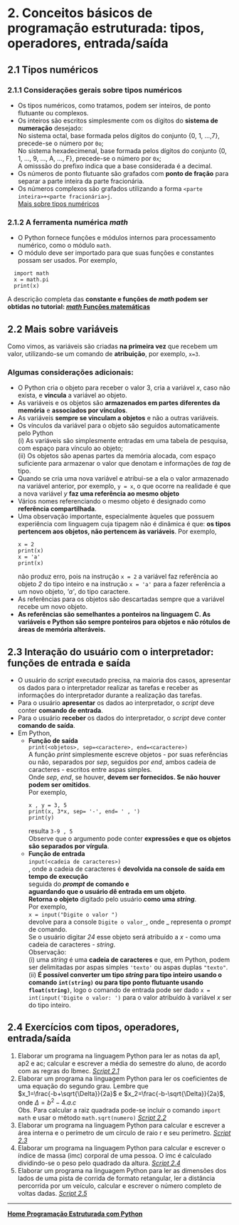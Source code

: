 # 2. Conceitos básicos de programação estruturada: tipos, operadores, entrada/saída  
## 2.1 Tipos numéricos
### 2.1.1 Considerações gerais sobre tipos numéricos
- Os tipos numéricos, como tratamos, podem ser inteiros, de ponto flutuante ou complexos.  
- Os inteiros são escritos simplesmente com os dígitos do **sistema de numeração** desejado:  
  No sistema octal, base formada pelos dígitos do conjunto {0, 1, ...,7}, precede-se o número por `0o`;  
  No sistema hexadecimenal, base formada pelos dígitos do conjunto {0, 1, ..., 9, ..., A, ..., F}, precede-se o número por `0x`;  
  A omisssão do prefixo indica que a base considerada é a decimal.  
- Os números de ponto flutuante são grafados com **ponto de fração** para separar a parte inteira da parte fracionária.  
- Os números complexos são grafados utilizando a forma `<parte inteira>+<parte fracionária>j`.  
[Mais sobre tipos numéricos](https://docs.python.org/pt-br/3/library/stdtypes.html#numeric-types-int-float-complex)

### 2.1.2 A ferramenta numérica *math*
- O Python fornece funções e módulos internos para processamento numérico, como o módulo `math`.  
- O módulo deve ser importado para que suas funções e constantes possam ser usados. Por exemplo,

```
  import math
  x = math.pi
  print(x)
``` 

A descrição completa das **constante e funções de *math* podem ser obtidas no tutorial: [*math* Funções matemáticas](https://docs.python.org/pt-br/3/library/math.html#:~:text=Este%20m%C3%B3dulo%20fornece%20acesso%20%C3%A0s,de%20suporte%20para%20n%C3%BAmeros%20complexos.)**
## 2.2 Mais sobre variáveis
Como vimos, as variáveis são criadas **na primeira vez** que recebem um valor, utilizando-se um comando de **atribuição**, por exemplo, `x=3`.  
### Algumas considerações adicionais:  
- O Python cria o objeto para receber o valor 3, cria a variável *x*, caso não exista, e **vincula** a variável ao objeto.
- As variáveis e os objetos são **armazenados em partes diferentes da memória** e **associados por vínculos**.
- As variáveis **sempre se vinculam a objetos** e não a outras variáveis.
- Os vínculos da variável para o objeto são seguidos automaticamente pelo Python  
  (i) As variáveis são simplesmente entradas em uma tabela de pesquisa, com espaço para vínculo ao objeto;  
  (ii) Os objetos são apenas partes da memória alocada, com espaço suficiente para armazenar o valor que denotam e informações de *tag* de tipo.  
- Quando se cria uma nova variável e atribui-se a ela o valor armazenado na variável anterior, 
por exemplo, `y = x`, o que ocorre na realidade é que a nova variável *y* **faz uma referência ao mesmo objeto**
- Vários nomes referenciando o mesmo objeto é designado como **referência compartilhada**.
- Uma observação importante, especialmente àqueles que possuem experiência com linguagem cuja tipagem não é dinâmica é que: **os tipos pertencem aos objetos, não pertencem às variáveis**. Por exemplo,  
  ```
  x = 2
  print(x)
  x = 'a'
  print(x)
  ```
  não produz erro, pois na instrução `x = 2` a variável faz referência ao objeto *2* do tipo inteiro e na instrução `x = 'a'` para a fazer referência a um novo objeto, *'a'*, do tipo caractere.
- As referências para os objetos são descartadas sempre que a variável recebe um novo objeto.
- **As referências são semelhantes a ponteiros na linguagem C. As variáveis e Python são sempre ponteiros para objetos e não rótulos de áreas de memória alteráveis.**

## 2.3 Interação do usuário com o interpretador: funções de entrada e saída
- O usuário do *script* executado precisa, na maioria dos casos, apresentar os dados para o interpretador realizar as tarefas e receber as informações do interpretador durante a realização das tarefas.  
- Para o usuário **apresentar** os dados ao interpretador, o *script* deve conter **comando de entrada**.  
- Para o usuário **receber** os dados do interpretador, o *script* deve conter **comando de saída**.  
- Em Python,
  - **Função de saída**  
  `print(<objetos>, sep=<caractere>, end=<caractere>)`  
  A função *print* simplesmente escreve objetos - por suas referências ou não, separados por *sep*, seguidos por *end*, ambos cadeia de caracteres - escritos entre aspas simples.   
  Onde *sep*, *end*, se houver, **devem ser fornecidos. Se não houver podem ser omitidos**.  
  Por exemplo,
    ```
    x , y = 3, 5
    print(x, 3*x, sep= '-', end= ' , ')
    print(y)
    ```
    resulta `3-9 , 5`  
  Observe que o argumento pode conter **expressões e que os objetos são separados por vírgula**.  
  - **Função de entrada**  
  `input(<cadeia de caracteres>)`  
  , onde a cadeia de caracteres é **devolvida na console de saída em tempo de execução**  
  seguida do ***prompt* de comando e  
  aguardando que o usuário dê entrada em um objeto**.  
  **Retorna o objeto** digitado pelo usuário **como uma *string***.  
  Por exemplo,  
  `x = input("Digite o valor ")`  
  devolve para a console `Digite o valor_`, onde _ representa o *prompt* de comando.  
  Se o usuário digitar *24* esse objeto será atribuído a *x* - como uma cadeia de caracteres - *string*.  
  Observação:  
  (i) uma *string* é uma **cadeia de caracteres** e que, em Python, podem ser delimitadas por aspas simples `'texto'` ou aspas duplas `"texto"`.  
  (ii) **É possível converter um tipo *string* para tipo inteiro usando o comando `int(string)` ou para tipo ponto flutuante usando `float(string)`**, 
  logo o comando de entrada pode ser dado `x = int(input('Digite o valor: ')` para o valor atribuído à variável *x* ser do tipo inteiro.

## 2.4 Exercícios com tipos, operadores, entrada/saída  
1. Elaborar um programa na linguagem Python para ler as notas da ap1, ap2 e ac; calcular e escrever a média do semestre do aluno, de acordo com as regras do Ibmec.  [*Script 2.1*](https://github.com/claytonjasilva/prog_exemplos/blob/main/calcNota.py)
2. Elaborar um programa na linguagem Python para ler os coeficientes de uma equação do segundo grau. Lembre que  
$x_1=\frac{-b+\sqrt{\Delta}}{2a}$ e $x_2=\frac{-b-\sqrt{\Delta}}{2a}$, onde $\Delta=b^2 - 4.a.c$  
Obs. Para calcular a raiz quadrada pode-se incluir o comando `import math` e usar o método `math.sqrt(numero)` [*Script 2.2*](https://github.com/claytonjasilva/prog_exemplos/blob/main/calcRaiz.py)  
3. Elaborar um programa na linguagem Python para calcular e escrever a área interna e o perímetro de um círculo de raio r e seu perímetro. [*Script 2.3*](https://github.com/claytonjasilva/prog_exemplos/blob/main/calcAreaCirc.py)
4. Elaborar um programa na linguagem Python para calcular e escrever o índice de massa (imc) corporal de uma pessoa. O imc é calculado dividindo-se o peso pelo quadrado da altura. [*Script 2.4*](https://github.com/claytonjasilva/prog_exemplos/blob/main/calcIMC.py)
5. Elaborar um programa na linguagem Python para ler as dimensões dos lados de uma pista de corrida de formato retangular, ler a distância percorrida por um veículo, calcular e escrever o número completo de voltas dadas. [*Script 2.5*](https://github.com/claytonjasilva/prog_exemplos/blob/main/calcVoltas.py)

___   
**[Home Programação Estruturada com Python](https://github.com/claytonjasilva/claytonjasilva.github.io/blob/main/progPython_aulas.md)**  


